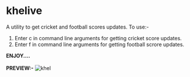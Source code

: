 # khelive
A utility to get cricket and football scores updates. To use:-
1. Enter c in command line arguments for getting cricket score updates.
2. Enter f in command line arguments for getting football scrore updates.

<b>ENJOY....</b><br><br>
<b>PREVIEW:-</b>
![khel](https://cloud.githubusercontent.com/assets/12881364/19359844/87f492e2-9199-11e6-83a3-b5a09ac9344b.jpg)

